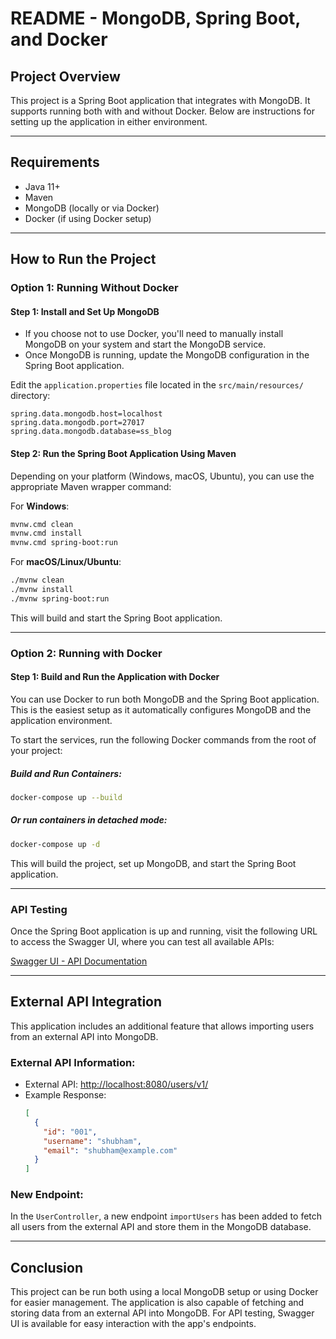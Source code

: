 # README - MongoDB, Spring Boot, and Docker

## Project Overview

This project is a Spring Boot application that integrates with MongoDB. It supports running both with and without Docker. Below are instructions for setting up the application in either environment.

---

## Requirements

- Java 11+
- Maven
- MongoDB (locally or via Docker)
- Docker (if using Docker setup)

---

## How to Run the Project

### **Option 1: Running Without Docker**

#### Step 1: Install and Set Up MongoDB

- If you choose not to use Docker, you'll need to manually install MongoDB on your system and start the MongoDB service.
- Once MongoDB is running, update the MongoDB configuration in the Spring Boot application.

Edit the `application.properties` file located in the `src/main/resources/` directory:

```properties
spring.data.mongodb.host=localhost
spring.data.mongodb.port=27017
spring.data.mongodb.database=ss_blog
```

#### Step 2: Run the Spring Boot Application Using Maven

Depending on your platform (Windows, macOS, Ubuntu), you can use the appropriate Maven wrapper command:

For **Windows**:

```bash
mvnw.cmd clean
mvnw.cmd install
mvnw.cmd spring-boot:run
```

For **macOS/Linux/Ubuntu**:

```bash
./mvnw clean
./mvnw install
./mvnw spring-boot:run
```

This will build and start the Spring Boot application.

---

### **Option 2: Running with Docker**

#### Step 1: Build and Run the Application with Docker

You can use Docker to run both MongoDB and the Spring Boot application. This is the easiest setup as it automatically configures MongoDB and the application environment.

To start the services, run the following Docker commands from the root of your project:

##### Build and Run Containers:
```bash
docker-compose up --build
```

##### Or run containers in detached mode:
```bash
docker-compose up -d
```

This will build the project, set up MongoDB, and start the Spring Boot application.

---

### API Testing

Once the Spring Boot application is up and running, visit the following URL to access the Swagger UI, where you can test all available APIs:

[Swagger UI - API Documentation](http://localhost:8080/swagger-ui/index.html#/)

---

## External API Integration

This application includes an additional feature that allows importing users from an external API into MongoDB.

### External API Information:
- External API: [http://localhost:8080/users/v1/](http://localhost:8080/users/v1/)
- Example Response:
  ```json
  [
    {
      "id": "001",
      "username": "shubham",
      "email": "shubham@example.com"
    }
  ]
  ```

### New Endpoint:
In the `UserController`, a new endpoint `importUsers` has been added to fetch all users from the external API and store them in the MongoDB database.

---

## Conclusion

This project can be run both using a local MongoDB setup or using Docker for easier management. The application is also capable of fetching and storing data from an external API into MongoDB. For API testing, Swagger UI is available for easy interaction with the app's endpoints.

